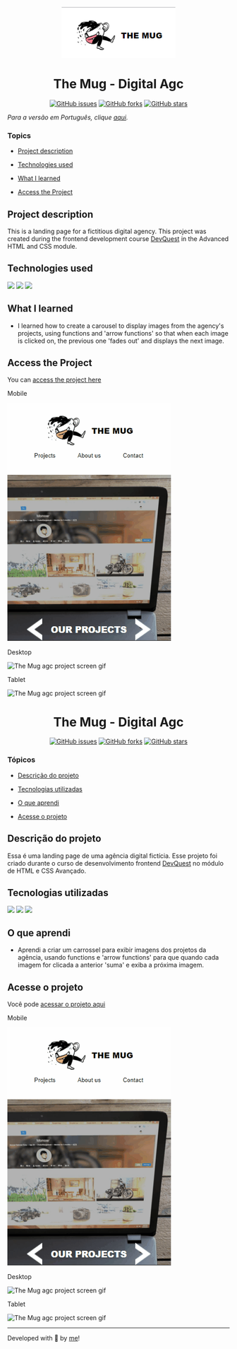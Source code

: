 <p align='center'> <img src="./src/the-mug.png" alt="the agency logo of a man hugging a coffee mug"> </p>

<h1 align='center'> The Mug - Digital Agc </h1>


<div align='center'>
	<a href="https://github.com/Caroline-Barbosa-Vilar/digital-agc/issues"><img alt="GitHub issues" src="https://img.shields.io/github/issues/Caroline-Barbosa-Vilar/digital-agc"></a>
	<a href="https://github.com/Caroline-Barbosa-Vilar/digital-agc/network"><img alt="GitHub forks" src="https://img.shields.io/github/forks/Caroline-Barbosa-Vilar/digital-agc"></a>
	<a href="https://github.com/Caroline-Barbosa-Vilar/digital-agc/stargazers"><img alt="GitHub stars" src="https://img.shields.io/github/stars/Caroline-Barbosa-Vilar/digital-agc"></a>
</div>

_Para a versão em Português, clique [aqui](#portuguese)._ 

### Topics

- [Project description](#project-description)

- [Technologies used](#technologies-used)

- [What I learned](#what-I-learned)

- [Access the Project](#access-the-project)


## Project description

<p align="justify">

This is a landing page for a fictitious digital agency. This project was created during the frontend development course [DevQuest](https://devemdobro.com/lista/) in the Advanced HTML and CSS module.

</p>

## Technologies used

<div>
  <img src="https://img.shields.io/badge/HTML5-E34F26?style=for-the-badge&logo=html5&logoColor=white">
  <img src="https://img.shields.io/badge/CSS3-1572B6?style=for-the-badge&logo=css3&logoColor=white">
  <img src="https://img.shields.io/badge/JavaScript-F7DF1E?style=for-the-badge&logo=javascript&logoColor=black"> 
</div>


## What I learned

- I learned how to create a carousel to display images from the agency's projects, using functions and 'arrow functions' so that when each image is clicked on, the previous one 'fades out' and displays the next image.


## Access the Project

You can [access the project here](https://caroline-barbosa-vilar.github.io/digital-agc/) 


Mobile

<img src="./src/mug-mobile-screen.gif" alt="The Mug agc project screen gif">

Desktop 

<img src="./src/mug-desktop-screen.gif" alt="The Mug agc project screen gif">

Tablet

<img src="./src/mug-tablet-screen.gif" alt="The Mug agc project screen gif">



<div id="portuguese">


<h1 align='center'> The Mug - Digital Agc </h1>


<div align='center'>
	<a href="https://github.com/Caroline-Barbosa-Vilar/digital-agc/issues"><img alt="GitHub issues" src="https://img.shields.io/github/issues/Caroline-Barbosa-Vilar/digital-agc"></a>
	<a href="https://github.com/Caroline-Barbosa-Vilar/digital-agc/network"><img alt="GitHub forks" src="https://img.shields.io/github/forks/Caroline-Barbosa-Vilar/digital-agc"></a>
	<a href="https://github.com/Caroline-Barbosa-Vilar/digital-agc/stargazers"><img alt="GitHub stars" src="https://img.shields.io/github/stars/Caroline-Barbosa-Vilar/digital-agc"></a>
</div>


### Tópicos 

- [Descrição do projeto](#descrição-do-projeto)

- [Tecnologias utilizadas](#tecnologias-utilizadas)

- [O que aprendi](#o-que-aprendi)

- [Acesse o projeto](#acesse-o-projeto)


## Descrição do projeto 

<p align="justify">

Essa é uma landing page de uma agência digital fictícia. Esse projeto foi criado durante o curso de desenvolvimento frontend [DevQuest](https://devemdobro.com/lista/) no módulo de HTML e CSS Avançado.

</p>


## Tecnologias utilizadas

<div>
  <img src="https://img.shields.io/badge/HTML5-E34F26?style=for-the-badge&logo=html5&logoColor=white">
  <img src="https://img.shields.io/badge/CSS3-1572B6?style=for-the-badge&logo=css3&logoColor=white">
  <img src="https://img.shields.io/badge/JavaScript-F7DF1E?style=for-the-badge&logo=javascript&logoColor=black"> 
</div>

## O que aprendi

- Aprendi a criar um carrossel para exibir imagens dos projetos da agência, usando functions e 'arrow functions' para que quando cada imagem for clicada a anterior 'suma' e exiba a próxima imagem.

## Acesse o projeto

Você pode [acessar o projeto aqui](https://caroline-barbosa-vilar.github.io/digital-agc/) 

Mobile

<img src="./src/mug-mobile-screen.gif" alt="The Mug agc project screen gif">

Desktop 

<img src="./src/mug-desktop-screen.gif" alt="The Mug agc project screen gif">

Tablet

<img src="./src/mug-tablet-screen.gif" alt="The Mug agc project screen gif">

<hr>
	
Developed with 🧡 by [me](https://www.linkedin.com/in/carolinebarbosavilar/)!
